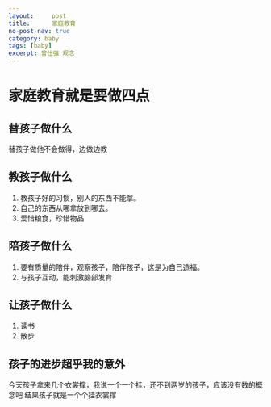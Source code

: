 ```yaml
---
layout:     post
title:      家庭教育
no-post-nav: true
category: baby
tags: [baby]
excerpt: 曾仕强 观念
---
```

# 家庭教育就是要做四点
## 替孩子做什么
 替孩子做他不会做得，边做边教
## 教孩子做什么
1. 教孩子好的习惯，别人的东西不能拿。
2. 自己的东西从哪拿放到哪去。
3. 爱惜粮食，珍惜物品
## 陪孩子做什么
1. 要有质量的陪伴，观察孩子，陪伴孩子，这是为自己造福。
2. 与孩子互动，能刺激脑部发育
## 让孩子做什么
1. 读书
2. 散步
## 孩子的进步超乎我的意外
<p>
今天孩子拿来几个衣裳撑，我说一个一个挂，还不到两岁的孩子，应该没有数的概念吧
结果孩子就是一个个挂衣裳撑
</p>
